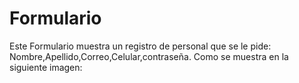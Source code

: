 # Formulario
Este Formulario muestra un registro de personal que se le pide:
Nombre,Apellido,Correo,Celular,contraseña.
Como se muestra en la siguiente imagen:
